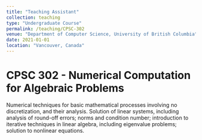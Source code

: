 ```yaml
---
title: "Teaching Assistant"
collection: teaching
type: "Undergraduate Course"
permalink: /teaching/CPSC-302
venue: "Department of Computer Science, University of British Columbia"
date: 2021-01-01
location: "Vancouver, Canada"
---
```


CPSC 302 - Numerical Computation for Algebraic Problems
======
Numerical techniques for basic mathematical processes involving no discretization, and their analysis. Solution of linear systems, including analysis of round-off errors; norms and condition number; introduction to iterative techniques in linear algebra, including eigenvalue problems; solution to nonlinear equations.